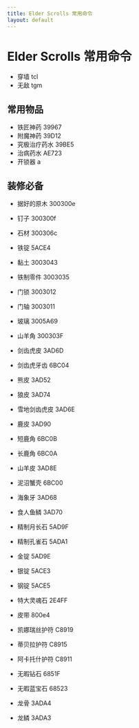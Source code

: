 ```yaml
---
title: Elder Scrolls 常用命令
layout: default
---
```

# Elder Scrolls 常用命令

- 穿墙 tcl
- 无敌 tgm

## 常用物品

- 铁匠神药 39967
- 附魔神药 39D12
- 究极治疗药水 39BE5
- 治病药水 AE723
- 开锁器 a

## 装修必备

- 据好的原木 300300e
- 钉子 300300f
- 石材 300306c
- 铁锭 5ACE4
- 黏土 3003043
- 铁制零件 3003035
- 门锁 3003012
- 门轴 3003011

- 玻璃 3005A69
- 山羊角 300303F
- 剑齿虎皮 3AD6D
- 剑齿虎牙齿 6BC04
- 熊皮 3AD52
- 狼皮 3AD74
- 雪地剑齿虎皮 3AD6E
- 鹿皮 3AD90
- 短鹿角 6BC0B
- 长鹿角 6BC0A
- 山羊皮 3AD8E
- 泥沼蟹壳 6BC00
- 海象牙 3AD68
- 食人鱼鳞 3AD70

- 精制月长石 5AD9F
- 精制孔雀石 5ADA1
- 金锭 5AD9E
- 银锭 5ACE3
- 钢锭 5ACE5

- 特大灵魂石 2E4FF

- 皮带 800e4

- 凯娜瑞丝护符 C8919
- 蒂贝拉护符 C8915
- 阿卡托什护符 C8911

- 无暇钻石 6851F
- 无暇蓝宝石 68523

- 龙骨 3ADA4
- 龙鳞 3ADA3



